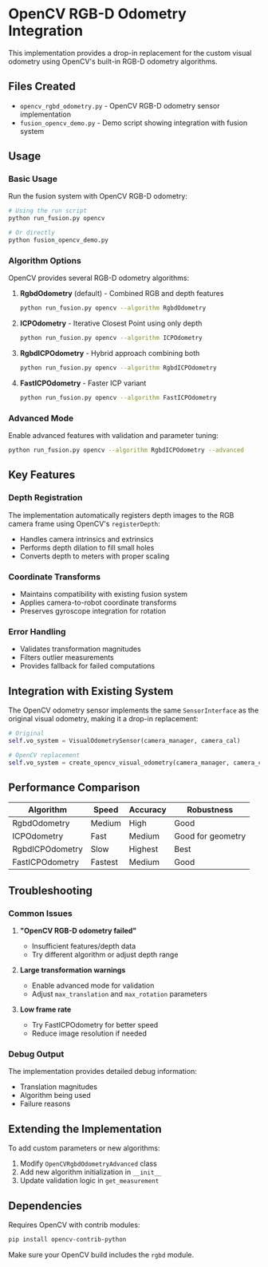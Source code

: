 # OpenCV RGB-D Odometry Integration

This implementation provides a drop-in replacement for the custom visual odometry using OpenCV's built-in RGB-D odometry algorithms.

## Files Created

- `opencv_rgbd_odometry.py` - OpenCV RGB-D odometry sensor implementation
- `fusion_opencv_demo.py` - Demo script showing integration with fusion system

## Usage

### Basic Usage

Run the fusion system with OpenCV RGB-D odometry:

```bash
# Using the run script
python run_fusion.py opencv

# Or directly
python fusion_opencv_demo.py
```

### Algorithm Options

OpenCV provides several RGB-D odometry algorithms:

1. **RgbdOdometry** (default) - Combined RGB and depth features
   ```bash
   python run_fusion.py opencv --algorithm RgbdOdometry
   ```

2. **ICPOdometry** - Iterative Closest Point using only depth
   ```bash
   python run_fusion.py opencv --algorithm ICPOdometry
   ```

3. **RgbdICPOdometry** - Hybrid approach combining both
   ```bash
   python run_fusion.py opencv --algorithm RgbdICPOdometry
   ```

4. **FastICPOdometry** - Faster ICP variant
   ```bash
   python run_fusion.py opencv --algorithm FastICPOdometry
   ```

### Advanced Mode

Enable advanced features with validation and parameter tuning:

```bash
python run_fusion.py opencv --algorithm RgbdICPOdometry --advanced
```

## Key Features

### Depth Registration
The implementation automatically registers depth images to the RGB camera frame using OpenCV's `registerDepth`:
- Handles camera intrinsics and extrinsics
- Performs depth dilation to fill small holes
- Converts depth to meters with proper scaling

### Coordinate Transforms
- Maintains compatibility with existing fusion system
- Applies camera-to-robot coordinate transforms
- Preserves gyroscope integration for rotation

### Error Handling
- Validates transformation magnitudes
- Filters outlier measurements
- Provides fallback for failed computations

## Integration with Existing System

The OpenCV odometry sensor implements the same `SensorInterface` as the original visual odometry, making it a drop-in replacement:

```python
# Original
self.vo_system = VisualOdometrySensor(camera_manager, camera_cal)

# OpenCV replacement
self.vo_system = create_opencv_visual_odometry(camera_manager, camera_cal)
```

## Performance Comparison

| Algorithm | Speed | Accuracy | Robustness |
|-----------|-------|----------|------------|
| RgbdOdometry | Medium | High | Good |
| ICPOdometry | Fast | Medium | Good for geometry |
| RgbdICPOdometry | Slow | Highest | Best |
| FastICPOdometry | Fastest | Medium | Good |

## Troubleshooting

### Common Issues

1. **"OpenCV RGB-D odometry failed"**
   - Insufficient features/depth data
   - Try different algorithm or adjust depth range

2. **Large transformation warnings**
   - Enable advanced mode for validation
   - Adjust `max_translation` and `max_rotation` parameters

3. **Low frame rate**
   - Try FastICPOdometry for better speed
   - Reduce image resolution if needed

### Debug Output

The implementation provides detailed debug information:
- Translation magnitudes
- Algorithm being used
- Failure reasons

## Extending the Implementation

To add custom parameters or new algorithms:

1. Modify `OpenCVRgbdOdometryAdvanced` class
2. Add new algorithm initialization in `__init__`
3. Update validation logic in `get_measurement`

## Dependencies

Requires OpenCV with contrib modules:
```bash
pip install opencv-contrib-python
```

Make sure your OpenCV build includes the `rgbd` module. 